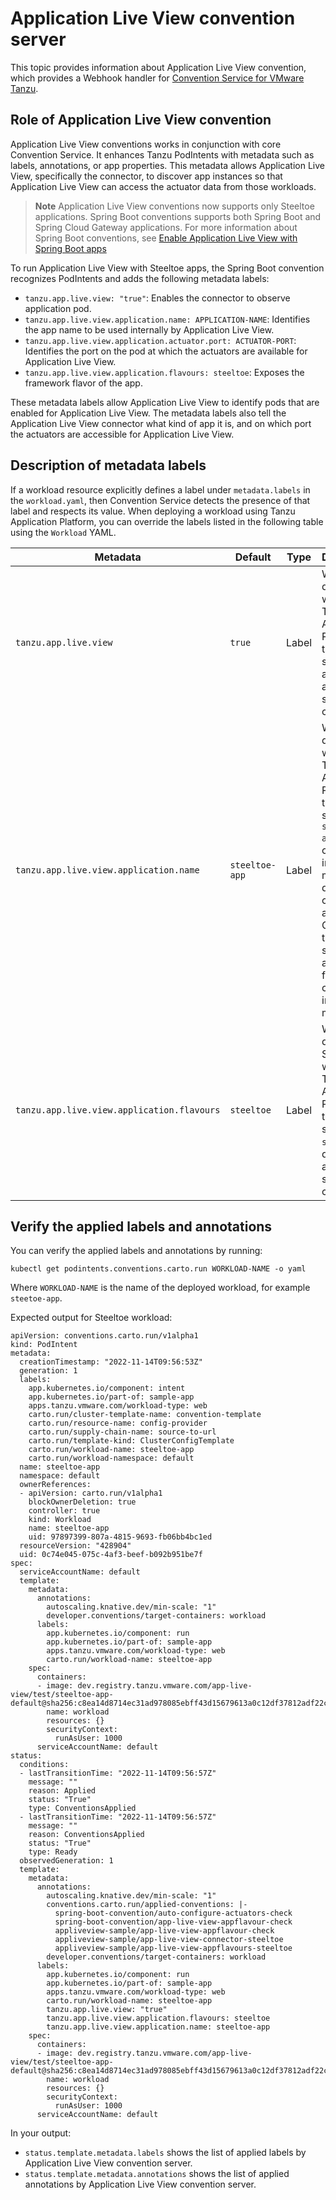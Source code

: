 # Application Live View convention server

This topic provides information about Application Live View convention, which provides a
Webhook handler for
[Convention Service for VMware Tanzu](https://docs.vmware.com/en/Tanzu-Application-Platform/1.1/tap/GUID-convention-service-about.html).

## <a id="role"></a> Role of Application Live View convention

Application Live View conventions works in conjunction with core Convention Service.
It enhances Tanzu PodIntents with metadata such as labels, annotations, or app properties.
This metadata allows Application Live View, specifically the connector, to discover
app instances so that Application Live View can access the actuator data from those workloads.

>**Note** Application Live View conventions now supports only Steeltoe applications. Spring Boot conventions supports both Spring Boot and Spring Cloud Gateway applications. For more information about Spring Boot conventions, see [Enable Application Live View with Spring Boot apps](../../spring-boot-conventions/enabling-app-live-view.hbs.md)

To run Application Live View with Steeltoe apps, the Spring Boot convention recognizes PodIntents and adds the following metadata labels:

- `tanzu.app.live.view: "true"`: Enables the connector to observe application pod.
- `tanzu.app.live.view.application.name: APPLICATION-NAME`: Identifies the app name to be used internally by Application Live View.
- `tanzu.app.live.view.application.actuator.port: ACTUATOR-PORT`: Identifies the port on the pod at which the actuators are available for Application Live View.
- `tanzu.app.live.view.application.flavours: steeltoe`: Exposes the framework flavor of the app.

These metadata labels allow Application Live View to identify pods that are enabled for Application Live View. The metadata labels also tell the Application Live View connector what kind of app it is, and on which port the actuators are accessible
for Application Live View.

## <a id="desc-metadata"></a> Description of metadata labels

If a workload resource explicitly defines a label under `metadata.labels` in the
`workload.yaml`, then Convention Service detects the presence of that label and respects its value.
When deploying a workload using Tanzu Application Platform,
you can override the labels listed in the following table using the `Workload` YAML.

| Metadata | Default | Type | Description |
| --- | --- | --- | --- |
| `tanzu.app.live.view` | `true` | Label | When deploying a workload in Tanzu Application Platform, this label is set to `true` as default across the supply chain. |
| `tanzu.app.live.view.application.name` | `steeltoe-app` | Label | When deploying a workload in Tanzu Application Platform, this label is set to `steeltoe-app` if the container image metadata does not contain the app name. Otherwise, the label is set to the app name from container image metadata. |
| `tanzu.app.live.view.application.flavours` | `steeltoe` | Label | When deploying a Spring Boot workload in Tanzu Application Platform, this label is set to `steeltoe` as default across the supply chain.

## <a id="verify"></a> Verify the applied labels and annotations

You can verify the applied labels and annotations by running:

```console
kubectl get podintents.conventions.carto.run WORKLOAD-NAME -o yaml
```

Where `WORKLOAD-NAME` is the name of the deployed workload, for example `steetoe-app`.

Expected output for Steeltoe workload:

```console
apiVersion: conventions.carto.run/v1alpha1
kind: PodIntent
metadata:
  creationTimestamp: "2022-11-14T09:56:53Z"
  generation: 1
  labels:
    app.kubernetes.io/component: intent
    app.kubernetes.io/part-of: sample-app
    apps.tanzu.vmware.com/workload-type: web
    carto.run/cluster-template-name: convention-template
    carto.run/resource-name: config-provider
    carto.run/supply-chain-name: source-to-url
    carto.run/template-kind: ClusterConfigTemplate
    carto.run/workload-name: steeltoe-app
    carto.run/workload-namespace: default
  name: steeltoe-app
  namespace: default
  ownerReferences:
  - apiVersion: carto.run/v1alpha1
    blockOwnerDeletion: true
    controller: true
    kind: Workload
    name: steeltoe-app
    uid: 97897399-807a-4815-9693-fb06bb4bc1ed
  resourceVersion: "428904"
  uid: 0c74e045-075c-4af3-beef-b092b951be7f
spec:
  serviceAccountName: default
  template:
    metadata:
      annotations:
        autoscaling.knative.dev/min-scale: "1"
        developer.conventions/target-containers: workload
      labels:
        app.kubernetes.io/component: run
        app.kubernetes.io/part-of: sample-app
        apps.tanzu.vmware.com/workload-type: web
        carto.run/workload-name: steeltoe-app
    spec:
      containers:
      - image: dev.registry.tanzu.vmware.com/app-live-view/test/steeltoe-app-default@sha256:c8ea14d8714ec31ad978085ebff43d15679613a0c12df37812adf22cb47b5232
        name: workload
        resources: {}
        securityContext:
          runAsUser: 1000
      serviceAccountName: default
status:
  conditions:
  - lastTransitionTime: "2022-11-14T09:56:57Z"
    message: ""
    reason: Applied
    status: "True"
    type: ConventionsApplied
  - lastTransitionTime: "2022-11-14T09:56:57Z"
    message: ""
    reason: ConventionsApplied
    status: "True"
    type: Ready
  observedGeneration: 1
  template:
    metadata:
      annotations:
        autoscaling.knative.dev/min-scale: "1"
        conventions.carto.run/applied-conventions: |-
          spring-boot-convention/auto-configure-actuators-check
          spring-boot-convention/app-live-view-appflavour-check
          appliveview-sample/app-live-view-appflavour-check
          appliveview-sample/app-live-view-connector-steeltoe
          appliveview-sample/app-live-view-appflavours-steeltoe
        developer.conventions/target-containers: workload
      labels:
        app.kubernetes.io/component: run
        app.kubernetes.io/part-of: sample-app
        apps.tanzu.vmware.com/workload-type: web
        carto.run/workload-name: steeltoe-app
        tanzu.app.live.view: "true"
        tanzu.app.live.view.application.flavours: steeltoe
        tanzu.app.live.view.application.name: steeltoe-app
    spec:
      containers:
      - image: dev.registry.tanzu.vmware.com/app-live-view/test/steeltoe-app-default@sha256:c8ea14d8714ec31ad978085ebff43d15679613a0c12df37812adf22cb47b5232
        name: workload
        resources: {}
        securityContext:
          runAsUser: 1000
      serviceAccountName: default
```

In your output:

- `status.template.metadata.labels` shows the list of applied labels by Application Live View convention server.
- `status.template.metadata.annotations` shows the list of applied annotations by Application Live View convention server.
